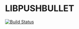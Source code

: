 # LIBPUSHBULLET

[![Build Status](https://travis-ci.org/hbuyse/libpushbullet.svg?branch=master)](https://travis-ci.org/hbuyse/libpushbullet)